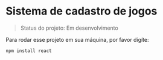 # Sistema de cadastro de jogos

> Status do projeto: Em desenvolvimento

Para rodar esse projeto em sua máquina, por favor digíte:

```
npm install react
```
